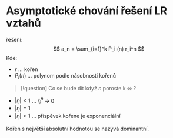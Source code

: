 # Asymptotické chování řešení LR vztahů

řešení:
$$
a_n = \sum_{i=1}^k P_i (n) r_i^n
$$
Kde:
- $r$ ... kořen
- $P_i(n)$ ... polynom podle násobnosti kořenů

> [!question]
Co se bude dít když $n$ poroste k $\infty$ ?

- $|r_i| < 1$ ... $r_i^n$ -> 0
- $|r_i| = 1$
- $|r_i| > 1$ ... příspěvek kořene je exponenciální

Kořen s největší absolutní hodnotou se nazývá dominantní.

